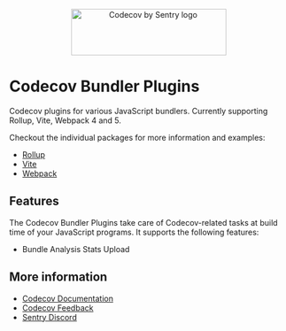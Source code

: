 <p align="center">
  <a href="https://about.codecov.io" target="_blank">
    <img src="https://about.codecov.io/wp-content/themes/codecov/assets/brand/sentry-cobranding/logos/codecov-by-sentry-logo.svg" alt="Codecov by Sentry logo" width="280" height="84">
  </a>
</p>

# Codecov Bundler Plugins

Codecov plugins for various JavaScript bundlers. Currently supporting Rollup, Vite, Webpack 4 and 5.

Checkout the individual packages for more information and examples:

- [Rollup](https://npmjs.org/package/@codecov/rollup-plugin)
- [Vite](https://npmjs.org/package/@codecov/vite-plugin)
- [Webpack](https://npmjs.org/package/@codecov/webpack-plugin)

## Features

The Codecov Bundler Plugins take care of Codecov-related tasks at build time of your JavaScript programs.
It supports the following features:

- Bundle Analysis Stats Upload

## More information

- [Codecov Documentation](https://docs.codecov.com/docs)
- [Codecov Feedback](https://github.com/codecov/feedback/discussions)
- [Sentry Discord](https://discord.gg/Ww9hbqr)
